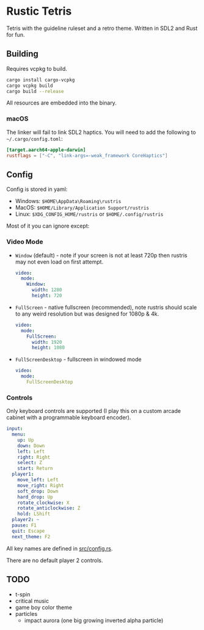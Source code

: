 # Rustic Tetris

Tetris with the guideline ruleset and a retro theme.
Written in SDL2 and Rust for fun.

## Building

Requires vcpkg to build.

```bash
cargo install cargo-vcpkg
cargo vcpkg build
cargo build --release
```

All resources are embedded into the binary.

### macOS

The linker will fail to link SDL2 haptics. You will need to add the following to `~/.cargo/config.toml`:

```toml
[target.aarch64-apple-darwin]
rustflags = ["-C", "link-args=-weak_framework CoreHaptics"]
```

## Config

Config is stored in yaml:

* Windows: `$HOME\AppData\Roaming\rustris`
* MacOS: `$HOME/Library/Application Support/rustris`
* Linux: `$XDG_CONFIG_HOME/rustris` or `$HOME/.config/rustris`

Most of it you can ignore except:

### Video Mode

* `Window` (default) - note if your screen is not at least 720p then rustris may not even load on first attempt.
    ```yaml
    video:
      mode:
        Window:
          width: 1280
          height: 720
    ```
* `FullScreen` - native fullscreen (recommended), note rustris should scale to any weird resolution but was designed for 1080p & 4k.
    ```yaml
    video:
      mode:
        FullScreen:
          width: 1920
          height: 1080
    ```  
* `FullScreenDesktop` - fullscreen in windowed mode
    ```yaml
    video:
      mode:
        FullScreenDesktop
    ```  

### Controls

Only keyboard controls are supported (I play this on a custom arcade cabinet with a programmable keyboard encoder).

```yaml
input:
  menu:
    up: Up
    down: Down
    left: Left
    right: Right
    select: Z
    start: Return
  player1:
    move_left: Left
    move_right: Right
    soft_drop: Down
    hard_drop: Up
    rotate_clockwise: X
    rotate_anticlockwise: Z
    hold: LShift
  player2: ~
  pause: F1
  quit: Escape
  next_theme: F2
```

All key names are defined in [src/config.rs](src/config.rs::KeycodeDef).

There are no default player 2 controls.

## TODO
* t-spin
* critical music
* game boy color theme
* particles
  * impact aurora (one big growing inverted alpha particle)